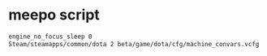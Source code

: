 # meepo script

```sh
engine_no_focus_sleep 0
Steam/steamapps/common/dota 2 beta/game/dota/cfg/machine_convars.vcfg
```
